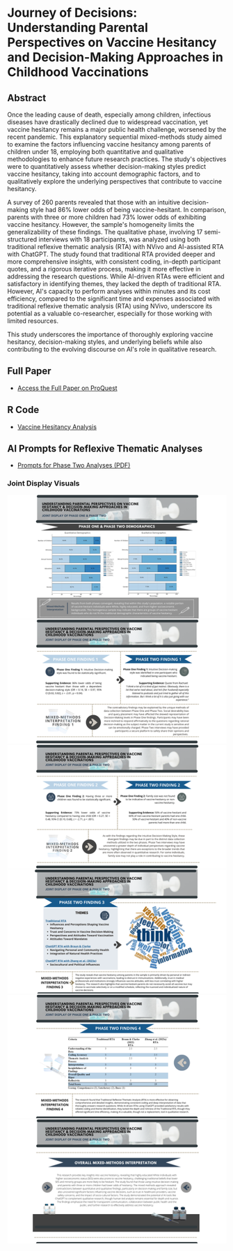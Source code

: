 # Journey of Decisions: Understanding Parental Perspectives on Vaccine Hesitancy and Decision-Making Approaches in Childhood Vaccinations

## Abstract
Once the leading cause of death, especially among children, infectious diseases have drastically declined due to widespread vaccination, yet vaccine hesitancy remains a major public health challenge, worsened by the recent pandemic. This explanatory sequential mixed-methods study aimed to examine the factors influencing vaccine hesitancy among parents of children under 18, employing both quantitative and qualitative methodologies to enhance future research practices. The study's objectives were to quantitatively assess whether decision-making styles predict vaccine hesitancy, taking into account demographic factors, and to qualitatively explore the underlying perspectives that contribute to vaccine hesitancy.

A survey of 260 parents revealed that those with an intuitive decision-making style had 86% lower odds of being vaccine-hesitant. In comparison, parents with three or more children had 73% lower odds of exhibiting vaccine hesitancy. However, the sample's homogeneity limits the generalizability of these findings. The qualitative phase, involving 17 semi-structured interviews with 18 participants, was analyzed using both traditional reflexive thematic analysis (RTA) with NVivo and AI-assisted RTA with ChatGPT. The study found that traditional RTA provided deeper and more comprehensive insights, with consistent coding, in-depth participant quotes, and a rigorous iterative process, making it more effective in addressing the research questions. While AI-driven RTAs were efficient and satisfactory in identifying themes, they lacked the depth of traditional RTA. However, AI's capacity to perform analyses within minutes and its cost efficiency, compared to the significant time and expenses associated with traditional reflexive thematic analysis (RTA) using NVivo, underscore its potential as a valuable co-researcher, especially for those working with limited resources.

This study underscores the importance of thoroughly exploring vaccine hesitancy, decision-making styles, and underlying beliefs while also contributing to the evolving discourse on AI's role in qualitative research.

## Full Paper
- [Access the Full Paper on ProQuest](https://www.proquest.com/docview/3172023683/36FB1B95614C4474PQ/1?accountid=12832&sourcetype=Dissertations%20&%20Theses)
## R Code
- [Vaccine Hesitancy Analysis](https://github.com/Carley589/Vaccine-Hesitancy_Mixed-Methods/blob/main/Vaccine%20Hesitancy%20Analysis.R)
## AI Prompts for Reflexive Thematic Analyses
- [Prompts for Phase Two Analyses (PDF)](https://github.com/Carley589/Vaccine-Hesitancy_Mixed-Methods/blob/main/PROMPTS%20FOR%20PHASE%20TWO%20ANALYSES.pdf)
### Joint Display Visuals
![Visual 1](https://github.com/Carley589/Vaccine-Hesitancy_Mixed-Methods/blob/main/1.png)
![Visual 2](https://github.com/Carley589/Vaccine-Hesitancy_Mixed-Methods/blob/main/2.png)
![Visual 3](https://github.com/Carley589/Vaccine-Hesitancy_Mixed-Methods/blob/main/3.png)
![Visual 4](https://github.com/Carley589/Vaccine-Hesitancy_Mixed-Methods/blob/main/4.png)
![Visual 5](https://github.com/Carley589/Vaccine-Hesitancy_Mixed-Methods/blob/main/5.png)
![Visual 6](https://github.com/Carley589/Vaccine-Hesitancy_Mixed-Methods/blob/main/6.png)
